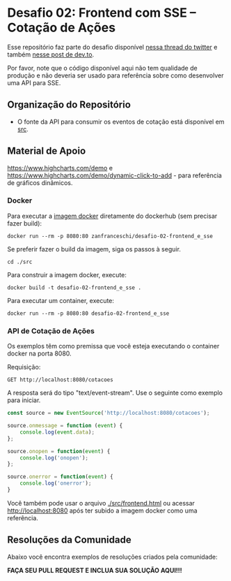 # Desafio 02: Frontend com SSE – Cotação de Ações
Esse repositório faz parte do desafio disponível [nessa thread do twitter](https://twitter.com/zanfranceschi/status/1548344242010869763) e também [nesse post de dev.to](https://dev.to/zanfranceschi/desafio-integracao-com-apis-4jco).

Por favor, note que o código disponível aqui não tem qualidade de produção e não deveria ser usado para referência sobre como desenvolver uma API para SSE.

## Organização do Repositório
- O fonte da API para consumir os eventos de cotação está disponível em [src](./src).


## Material de Apoio
https://www.highcharts.com/demo e https://www.highcharts.com/demo/dynamic-click-to-add - para referência de gráficos dinâmicos.


### Docker
Para executar a [imagem docker](https://hub.docker.com/repository/docker/zanfranceschi/desafio-02-frontend_e_sse) diretamente do dockerhub (sem precisar fazer build):
~~~
docker run --rm -p 8080:80 zanfranceschi/desafio-02-frontend_e_sse
~~~

Se preferir fazer o build da imagem, siga os passos à seguir.
~~~
cd ./src
~~~

Para construir a imagem docker, execute:
~~~
docker build -t desafio-02-frontend_e_sse .
~~~

Para executar um container, execute:
~~~
docker run --rm -p 8080:80 desafio-02-frontend_e_sse
~~~


### API de Cotação de Ações
Os exemplos têm como premissa que você esteja executando o container docker na porta 8080.

Requisição:
~~~
GET http://localhost:8080/cotacoes
~~~

A resposta será do tipo "text/event-stream". Use o seguinte como exemplo para iniciar.
~~~js
const source = new EventSource('http://localhost:8080/cotacoes');

source.onmessage = function (event) {
    console.log(event.data);
};

source.onopen = function(event) {
    console.log('onopen');
};

source.onerror = function(event) {
    console.log('onerror');
}
~~~

Você também pode usar o arquivo [./src/frontend.html](./src/frontend.html) ou acessar [http://localhost:8080](http://localhost:8080) após ter subido a imagem docker como uma referência.

## Resoluções da Comunidade

Abaixo você encontra exemplos de resoluções criados pela comunidade:

**FAÇA SEU PULL REQUEST E INCLUA SUA SOLUÇÃO AQUI!!!**
